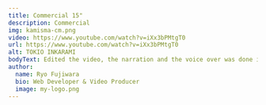 ```yaml
---
title: Commercial 15"
description: Commercial
img: kamisma-cm.png
video: https://www.youtube.com/watch?v=iXx3bPMtgT0
url: https://www.youtube.com/watch?v=iXx3bPMtgT0
alt: TOKIO INKARAMI
bodyText: Edited the video, the narration and the voice over was done in the studio.   
author:
  name: Ryo Fujiwara
  bio: Web Developer & Video Producer
  image: my-logo.png
---
```

